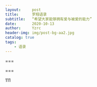 ```yaml
---
layout:     post
title:      罗翔语录
subtitle:   “希望大家能够拥有爱与被爱的能力”
date:       2020-10-13
author:     Yzrc
header-img: img/post-bg-aa2.jpg
catalog: true
tags:
    - 语录
---
```


===

===


111

